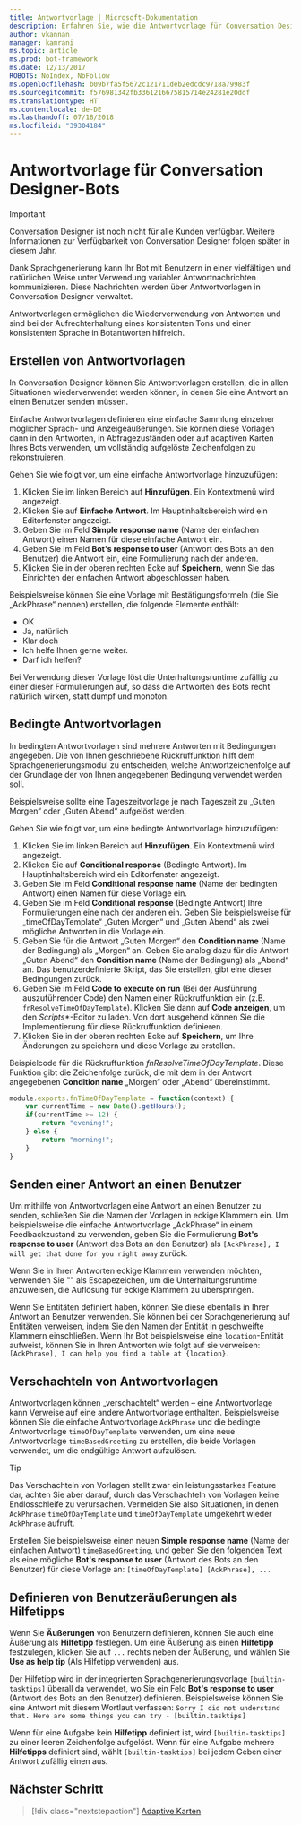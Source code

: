 ```yaml
---
title: Antwortvorlage | Microsoft-Dokumentation
description: Erfahren Sie, wie die Antwortvorlage für Conversation Designer-Bots eingerichtet wird.
author: vkannan
manager: kamrani
ms.topic: article
ms.prod: bot-framework
ms.date: 12/13/2017
ROBOTS: NoIndex, NoFollow
ms.openlocfilehash: b09b7fa5f5672c121711deb2edcdc9718a79983f
ms.sourcegitcommit: f576981342fb3361216675815714e24281e20ddf
ms.translationtype: HT
ms.contentlocale: de-DE
ms.lasthandoff: 07/18/2018
ms.locfileid: "39304184"
---
```

# <a name="response-template-for-conversation-designer-bots"></a>Antwortvorlage für Conversation Designer-Bots
> [!IMPORTANT]
> Conversation Designer ist noch nicht für alle Kunden verfügbar. Weitere Informationen zur Verfügbarkeit von Conversation Designer folgen später in diesem Jahr.

Dank Sprachgenerierung kann Ihr Bot mit Benutzern in einer vielfältigen und natürlichen Weise unter Verwendung variabler Antwortnachrichten kommunizieren. Diese Nachrichten werden über Antwortvorlagen in Conversation Designer verwaltet.

Antwortvorlagen ermöglichen die Wiederverwendung von Antworten und sind bei der Aufrechterhaltung eines konsistenten Tons und einer konsistenten Sprache in Botantworten hilfreich. 

## <a name="create-response-templates"></a>Erstellen von Antwortvorlagen

In Conversation Designer können Sie Antwortvorlagen erstellen, die in allen Situationen wiederverwendet werden können, in denen Sie eine Antwort an einen Benutzer senden müssen. 

Einfache Antwortvorlagen definieren eine einfache Sammlung einzelner möglicher Sprach- und Anzeigeäußerungen. Sie können diese Vorlagen dann in den Antworten, in Abfragezuständen oder auf adaptiven Karten Ihres Bots verwenden, um vollständig aufgelöste Zeichenfolgen zu rekonstruieren.

Gehen Sie wie folgt vor, um eine einfache Antwortvorlage hinzuzufügen:
1. Klicken Sie im linken Bereich auf **Hinzufügen**. Ein Kontextmenü wird angezeigt.
2. Klicken Sie auf **Einfache Antwort**. Im Hauptinhaltsbereich wird ein Editorfenster angezeigt.
3. Geben Sie im Feld **Simple response name** (Name der einfachen Antwort) einen Namen für diese einfache Antwort ein.
4. Geben Sie im Feld **Bot's response to user** (Antwort des Bots an den Benutzer) die Antwort ein, eine Formulierung nach der anderen.
5. Klicken Sie in der oberen rechten Ecke auf **Speichern**, wenn Sie das Einrichten der einfachen Antwort abgeschlossen haben. 

Beispielsweise können Sie eine Vorlage mit Bestätigungsformeln (die Sie „AckPhrase“ nennen) erstellen, die folgende Elemente enthält:

- OK
- Ja, natürlich
- Klar doch
- Ich helfe Ihnen gerne weiter.
- Darf ich helfen?

Bei Verwendung dieser Vorlage löst die Unterhaltungsruntime zufällig zu einer dieser Formulierungen auf, so dass die Antworten des Bots recht natürlich wirken, statt dumpf und monoton.

## <a name="conditional-response-templates"></a>Bedingte Antwortvorlagen

In bedingten Antwortvorlagen sind mehrere Antworten mit Bedingungen angegeben. Die von Ihnen geschriebene Rückruffunktion hilft dem Sprachgenerierungsmodul zu entscheiden, welche Antwortzeichenfolge auf der Grundlage der von Ihnen angegebenen Bedingung verwendet werden soll. 

Beispielsweise sollte eine Tageszeitvorlage je nach Tageszeit zu „Guten Morgen“ oder „Guten Abend“ aufgelöst werden. 

Gehen Sie wie folgt vor, um eine bedingte Antwortvorlage hinzuzufügen:
1. Klicken Sie im linken Bereich auf **Hinzufügen**. Ein Kontextmenü wird angezeigt.
2. Klicken Sie auf **Conditional response** (Bedingte Antwort). Im Hauptinhaltsbereich wird ein Editorfenster angezeigt.
3. Geben Sie im Feld **Conditional response name** (Name der bedingten Antwort) einen Namen für diese Vorlage ein.
4. Geben Sie im Feld **Conditional response** (Bedingte Antwort) Ihre Formulierungen eine nach der anderen ein. Geben Sie beispielsweise für „timeOfDayTemplate“ „Guten Morgen“ und „Guten Abend“ als zwei mögliche Antworten in die Vorlage ein.
5. Geben Sie für die Antwort „Guten Morgen“ den **Condition name** (Name der Bedingung) als „Morgen“ an. Geben Sie analog dazu für die Antwort „Guten Abend“ den **Condition name** (Name der Bedingung) als „Abend“ an. Das benutzerdefinierte Skript, das Sie erstellen, gibt eine dieser Bedingungen zurück.
6. Geben Sie im Feld **Code to execute on run** (Bei der Ausführung auszuführender Code) den Namen einer Rückruffunktion ein (z.B. `fnResolveTimeOfDayTemplate`). Klicken Sie dann auf **Code anzeigen**, um den *Scripts**-Editor zu laden. Von dort ausgehend können Sie die Implementierung für diese Rückruffunktion definieren.
7. Klicken Sie in der oberen rechten Ecke auf **Speichern**, um Ihre Änderungen zu speichern und diese Vorlage zu erstellen.

Beispielcode für die Rückruffunktion *fnResolveTimeOfDayTemplate*. Diese Funktion gibt die Zeichenfolge zurück, die mit dem in der Antwort angegebenen **Condition name** „Morgen“ oder „Abend“ übereinstimmt.

```javascript
module.exports.fnTimeOfDayTemplate = function(context) {
    var currentTime = new Date().getHours();
    if(currentTime >= 12) {
        return "evening!";
    } else {
        return "morning!";
    }
}
```

## <a name="send-a-response-to-user"></a>Senden einer Antwort an einen Benutzer

Um mithilfe von Antwortvorlagen eine Antwort an einen Benutzer zu senden, schließen Sie die Namen der Vorlagen in eckige Klammern ein. Um beispielsweise die einfache Antwortvorlage „AckPhrase“ in einem Feedbackzustand zu verwenden, geben Sie die Formulierung **Bot's response to user** (Antwort des Bots an den Benutzer) als `[AckPhrase], I will get that done for you right away` zurück.

Wenn Sie in Ihren Antworten eckige Klammern verwenden möchten, verwenden Sie "\" als Escapezeichen, um die Unterhaltungsruntime anzuweisen, die Auflösung für eckige Klammern zu überspringen.

Wenn Sie Entitäten definiert haben, können Sie diese ebenfalls in Ihrer Antwort an Benutzer verwenden. Sie können bei der Sprachgenerierung auf Entitäten verweisen, indem Sie den Namen der Entität in geschweifte Klammern einschließen. Wenn Ihr Bot beispielsweise eine `location`-Entität aufweist, können Sie in Ihren Antworten wie folgt auf sie verweisen: `[AckPhrase], I can help you find a table at {location}.`

## <a name="nesting-response-templates"></a>Verschachteln von Antwortvorlagen

Antwortvorlagen können „verschachtelt“ werden – eine Antwortvorlage kann Verweise auf eine andere Antwortvorlage enthalten. Beispielsweise können Sie die einfache Antwortvorlage `AckPhrase` und die bedingte Antwortvorlage `timeOfDayTemplate` verwenden, um eine neue Antwortvorlage `timeBasedGreeting` zu erstellen, die beide Vorlagen verwendet, um die endgültige Antwort aufzulösen. 

> [!TIP]
> Das Verschachteln von Vorlagen stellt zwar ein leistungsstarkes Feature dar, achten Sie aber darauf, durch das Verschachteln von Vorlagen keine Endlosschleife zu verursachen. Vermeiden Sie also Situationen, in denen `AckPhrase` `timeOfDayTemplate` und `timeOfDayTemplate` umgekehrt wieder `AckPhrase` aufruft.

Erstellen Sie beispielsweise einen neuen **Simple response name** (Name der einfachen Antwort) `timeBasedGreeting`, und geben Sie den folgenden Text als eine mögliche **Bot's response to user** (Antwort des Bots an den Benutzer) für diese Vorlage an: `[timeOfDayTemplate] [AckPhrase], ... `

## <a name="define-user-utterance-as-help-tips"></a>Definieren von Benutzeräußerungen als Hilfetipps

Wenn Sie **Äußerungen** von Benutzern definieren, können Sie auch eine Äußerung als **Hilfetipp** festlegen. Um eine Äußerung als einen **Hilfetipp** festzulegen, klicken Sie auf `...` rechts neben der Äußerung, und wählen Sie **Use as help tip** (Als Hilfetipp verwenden) aus. 

Der Hilfetipp wird in der integrierten Sprachgenerierungsvorlage `[builtin-tasktips]` überall da verwendet, wo Sie ein Feld **Bot's response to user** (Antwort des Bots an den Benutzer) definieren. Beispielsweise können Sie eine Antwort mit diesem Wortlaut verfassen: `Sorry I did not understand that. Here are some things you can try - [builtin.tasktips]`

Wenn für eine Aufgabe kein **Hilfetipp** definiert ist, wird `[builtin-tasktips]` zu einer leeren Zeichenfolge aufgelöst. Wenn für eine Aufgabe mehrere **Hilfetipps** definiert sind, wählt `[builtin-tasktips]` bei jedem Geben einer Antwort zufällig einen aus.

## <a name="next-step"></a>Nächster Schritt
> [!div class="nextstepaction"]
> [Adaptive Karten](conversation-designer-adaptive-cards.md)

